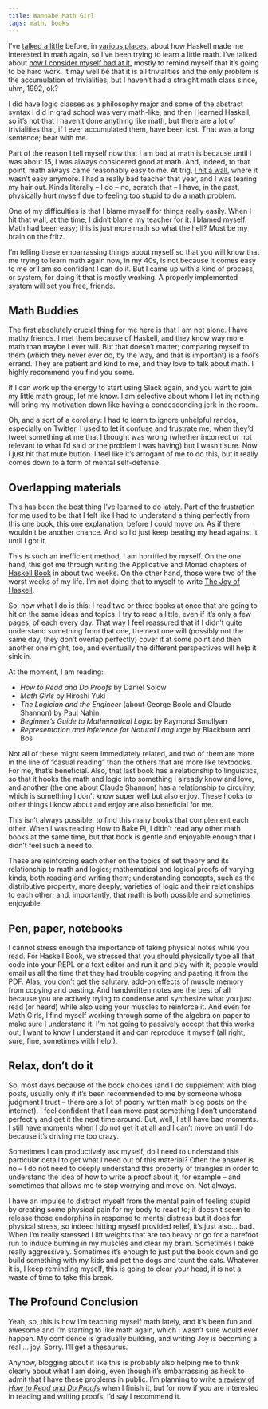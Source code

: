 ```yaml
---
title: Wannabe Math Girl
tags: math, books
---
```


I’ve [talked a little](https://www.youtube.com/watch?v=iuwUUlDfHcw) before, in [various places](https://twitter.com/search?l=&q=math%20from%3Aargumatronic&src=typd&lang=en), about how Haskell made me interested in math again, so I’ve been trying to learn a little math. I’ve talked about [how I consider myself bad at it](http://argumatronic.com/posts/2017-01-28-bad-at-math.html), mostly to remind myself that it’s going to be hard work. It may well be that it is all trivialities and the only problem is the accumulation of trivialities, but I haven’t had a straight math class since, uhm, 1992, ok?

I did have logic classes as a philosophy major and some of the abstract syntax I did in grad school was very math-like, and then I learned Haskell, so it’s not that I haven’t done anything like math, but there are a lot of trivialities that, if I ever accumulated them, have been lost. That was a long sentence; bear with me.

Part of the reason I tell myself now that I am bad at math is because until I was about 15, I was always considered good at math. And, indeed, to that point, math always came reasonably easy to me. At trig, [I hit a wall](http://argumatronic.com/posts/2016-08-21-kids-logic-class.html), where it wasn’t easy anymore. I had a really bad teacher that year, and I was tearing my hair out. Kinda literally – I do – no, scratch that – I have, in the past, physically hurt myself due to feeling too stupid to do a math problem.

One of my difficulties is that I blame myself for things really easily. When I hit that wall, at the time, I didn’t blame my teacher for it. I blamed myself. Math had been easy; this is just more math so what the hell? Must be my brain on the fritz.

I’m telling these embarrassing things about myself so that you will know that me trying to learn math again now, in my 40s, is not because it comes easy to me or I am so confident I can do it. But I came up with a kind of process, or system, for doing it that is mostly working. A properly implemented system will set you free, friends.

## Math Buddies

The first absolutely crucial thing for me here is that I am not alone. I have mathy friends. I met them because of Haskell, and they know way more math than maybe I ever will. But that doesn’t matter; comparing myself to them (which they never ever do, by the way, and that is important) is a fool’s errand. They are patient and kind to me, and they love to talk about math. I highly recommend you find you some.

If I can work up the energy to start using Slack again, and you want to join my little math group, let me know. I am selective about whom I let in; nothing will bring my motivation down like having a condescending jerk in the room.

Oh, and a sort of a corollary: I had to learn to ignore unhelpful randos, especially on Twitter. I used to let it confuse and frustrate me, when they’d tweet something at me that I thought was wrong (whether incorrect or not relevant to what I’d said or the problem I was having) but I wasn’t sure. Now I just hit that mute button. I feel like it’s arrogant of me to do this, but it really comes down to a form of mental self-defense.

## Overlapping materials

This has been the best thing I’ve learned to do lately. Part of the frustration for me used to be that I felt like I had to understand a thing perfectly from this one book, this one explanation, before I could move on. As if there wouldn’t be another chance. And so I’d just keep beating my head against it until I got it.

This is such an inefficient method, I am horrified by myself. On the one hand, this got me through writing the Applicative and Monad chapters of [Haskell Book](http://haskellbook.com/) in about two weeks. On the other hand, those were two of the worst weeks of my life. I’m not doing that to myself to write [The Joy of Haskell](https://joyofhaskell.com/).

So, now what I do is this: I read two or three books at once that are going to hit on the same ideas and topics. I try to read a little, even if it’s only a few pages, of each every day. That way I feel reassured that if I didn’t quite understand something from that one, the next one will (possibly not the same day, they don’t overlap perfectly) cover it at some point and then another one might, too, and eventually the different perspectives will help it sink in.

At the moment, I am reading:  

- *How to Read and Do Proofs* by Daniel Solow  
- *Math Girls* by Hiroshi Yuki  
- *The Logician and the Engineer* (about George Boole and Claude Shannon) by Paul Nahin  
- *Beginner’s Guide to Mathematical Logic* by Raymond Smullyan  
- *Representation and Inference for Natural Language* by Blackburn and Bos  


Not all of these might seem immediately related, and two of them are more in the line of “casual reading” than the others that are more like textbooks. For me, that’s beneficial. Also, that last book has a relationship to linguistics, so that it hooks the math and logic into something I already know and love, and another (the one about Claude Shannon) has a relationship to circuitry, which is something I don’t know super well but also enjoy. These hooks to other things I know about and enjoy are also beneficial for me.

This isn’t always possible, to find this many books that complement each other. When I was reading How to Bake Pi, I didn’t read any other math books at the same time, but that book is gentle and enjoyable enough that I didn’t feel such a need to.

These are reinforcing each other on the topics of set theory and its relationship to math and logics; mathematical and logical proofs of varying kinds, both reading and writing them; understanding concepts, such as the distributive property, more deeply; varieties of logic and their relationships to each other; and, importantly, that math is both possible and sometimes enjoyable.

## Pen, paper, notebooks

I cannot stress enough the importance of taking physical notes while you read. For Haskell Book, we stressed that you should physically type all that code into your REPL or a text editor and run it and play with it; people would email us all the time that they had trouble copying and pasting it from the PDF. Alas, you don’t get the salutary, add-on effects of muscle memory from copying and pasting. And handwritten notes are the best of all because you are actively trying to condense and synthesize what you just read (or heard) while also using your muscles to reinforce it. And even for Math Girls, I find myself working through some of the algebra on paper to make sure I understand it. I’m not going to passively accept that this works out; I want to know I understand it and can reproduce it myself (all right, sure, fine, sometimes with help!).

## Relax, don’t do it

So, most days because of the book choices (and I do supplement with blog posts, usually only if it’s been recommended to me by someone whose judgment I trust – there are a lot of poorly written math blog posts on the internet), I feel confident that I can move past something I don’t understand perfectly and get it the next time around. But, well, I still have bad moments. I still have moments when I do not get it at all and I can’t move on until I do because it’s driving me too crazy.

Sometimes I can productively ask myself, do I need to understand this particular detail to get what I need out of this material? Often the answer is no – I do not need to deeply understand this property of triangles in order to understand the idea of how to write a proof about it, for example – and sometimes that allows me to stop worrying and move on. Not always.

I have an impulse to distract myself from the mental pain of feeling stupid by creating some physical pain for my body to react to; it doesn’t seem to release those endorphins in response to mental distress but it does for physical stress, so indeed hitting myself provided relief, it’s just also… bad. When I’m really stressed I lift weights that are too heavy or go for a barefoot run to induce burning in my muscles and clear my brain. Sometimes I bake really aggressively. Sometimes it’s enough to just put the book down and go build something with my kids and pet the dogs and taunt the cats. Whatever it is, I keep reminding myself, this is going to clear your head, it is not a waste of time to take this break.

## The Profound Conclusion

Yeah, so, this is how I’m teaching myself math lately, and it’s been fun and awesome and I’m starting to like math again, which I wasn’t sure would ever happen. My confidence is gradually building, and writing Joy is becoming a real … joy. Sorry. I’ll get a thesaurus.

Anyhow, blogging about it like this is probably also helping me to think clearly about what I am doing, even though it’s embarrassing as heck to admit that I have these problems in public. I’m planning to write [a review of *How to Read and Do Proofs*](http://argumatronic.com/posts/2017-08-29-proofs-book-review.html) when I finish it, but for now if you are interested in reading and writing proofs, I’d say I recommend it.